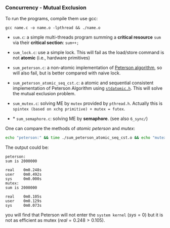 ### Concurrency - Mutual Exclusion

To run the programs, compile them use gcc:
```shell
gcc name.c -o name.o -lpthread && ./name.o
```

+ `sum.c`: a simple multi-threads program summing a **critical resource** `sum` via their **critical section**: `sum++;`
  
+ `sum_lock.c`: use a simple lock. This will fail as the load/store command is not **atomic** (i.e., hardware primitives)
  
+ `sum_peterson.c`: a non-atomic implementation of [Peterson algorithm](https://zoo.cs.yale.edu/classes/cs323/doc/Peterson.pdf), so will also fail, but is better compared with naive lock.
  
+ `sum_peterson_atomic_seq_cst.c`: a atomic and sequential consistent implementation of Peterson Algorithm using [`stdatomic.h`](https://en.cppreference.com/w/cpp/header/stdatomic.h). This will solve the mutual exclusion problem.

+ `sum_mutex.c`: solving ME by `mutex` provided by `pthread.h`. Actually this is `spintex (based on xchg primitive) + mutex = futex`.

+ \* `sum_semaphore.c`: solving ME by **semaphore**. (see also `6_sync/`)

One can compare the methods of *atomic peterson* and *mutex*:

```bash
echo "peterson:" && time ./sum_peterson_atomic_seq_cst.o && echo "mutex:" && time ./sum_mutex.o
```

The output could be:
```
peterson:
sum is 2000000

real    0m0.248s
user    0m0.492s
sys     0m0.000s
mutex:
sum is 2000000

real    0m0.105s
user    0m0.129s
sys     0m0.073s
```

you will find that Peterson will not enter the `system kernel` ($sys=0$) but it is not as efficient as mutex ($real=0.248 > 0.105$).